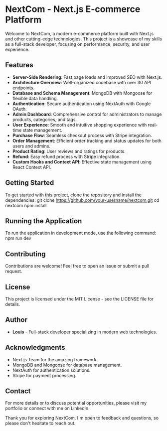 # NextCom - Next.js E-commerce Platform

Welcome to NextCom, a modern e-commerce platform built with Next.js and other cutting-edge technologies. This project is a showcase of my skills as a full-stack developer, focusing on performance, security, and user experience.

## Features

- **Server-Side Rendering**: Fast page loads and improved SEO with Next.js.
- **Architecture Overview**: Well-organized codebase with over 30 API endpoints.
- **Database and Schema Management**: MongoDB with Mongoose for flexible data handling.
- **Authentication**: Secure authentication using NextAuth with Google OAuth.
- **Admin Dashboard**: Comprehensive control for administrators to manage products, categories, and tags.
- **User Experience**: Smooth and intuitive shopping experience with real-time state management.
- **Purchase Flow**: Seamless checkout process with Stripe integration.
- **Order Management**: Efficient order tracking and status updates for both users and admins.
- **Product Rating**: User reviews and ratings for products.
- **Refund**: Easy refund process with Stripe integration.
- **Custom Hooks and Context API**: Effective state management using React Context API.

## Getting Started

To get started with this project, clone the repository and install the dependencies:
git clone https://github.com/your-username/nextcom.git
cd nextcom
npm install

## Running the Application

To run the application in development mode, use the following command:
npm run dev

## Contributing

Contributions are welcome! Feel free to open an issue or submit a pull request.

## License

This project is licensed under the MIT License - see the LICENSE file for details.

## Author

- **Louis** - Full-stack developer specializing in modern web technologies.

## Acknowledgments

- Next.js Team for the amazing framework.
- MongoDB and Mongoose for database management.
- NextAuth for authentication solutions.
- Stripe for payment processing.

## Contact

For more details or to discuss potential opportunities, please visit my portfolio or connect with me on LinkedIn.

Thank you for exploring NextCom. I'm open to feedback and questions, so please don't hesitate to reach out.
